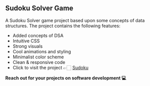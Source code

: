 ## Sudoku Solver Game

A Sudoku Solver game project based upon some concepts of data structures. The project contains the following features:

- Added concepts of DSA
- Intuitive CSS
- Strong visuals
- Cool animations and styling
- Minimalist color scheme
- Clean & responsive code
- Click to visit the project 👉🏻 [Sudoku][website]

<strong> Reach out for your projects on software development 💻 </strong>

<!--Selectors Links-->

[website]: https://sharjeel-riaz.github.io/Sudoku/
